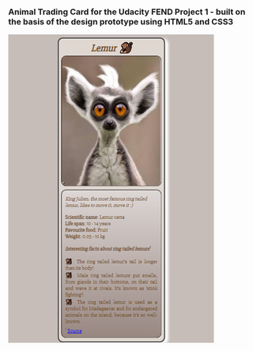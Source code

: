 ### Animal Trading Card for the Udacity FEND Project 1  - built on the basis of the design prototype using HTML5 and CSS3

![Screenshot](cardImage/card.png)

